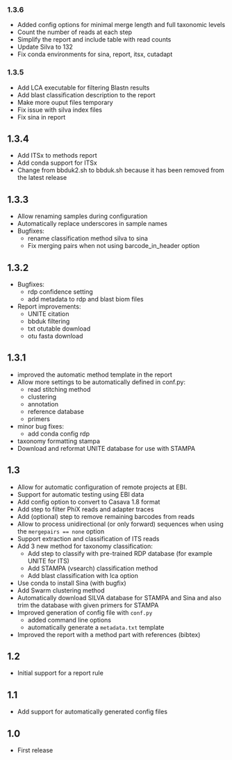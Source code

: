 ### 1.3.6
- Added config options for minimal merge length and full taxonomic levels
- Count the number of reads at each step
- Simplify the report and include table with read counts
- Update Silva to 132
- Fix conda environments for sina, report, itsx, cutadapt

### 1.3.5
- Add LCA executable for filtering Blastn results
- Add blast classification description to the report
- Make more ouput files temporary
- Fix issue with silva index files
- Fix sina in report

## 1.3.4
- Add ITSx to methods report
- Add conda support for ITSx
- Change from bbduk2.sh to bbduk.sh because it has been removed from the latest release 

## 1.3.3
- Allow renaming samples during configuration
- Automatically replace underscores in sample names
- Bugfixes:
  - rename classification method silva to sina
  - Fix merging pairs when not using barcode_in_header option

## 1.3.2
- Bugfixes:
  - rdp confidence setting
  - add metadata to rdp and blast biom files
- Report improvements:
  - UNITE citation
  - bbduk filtering
  - txt otutable download
  - otu fasta download

## 1.3.1
- improved the automatic method template in the report
- Allow more settings to be automatically defined in conf.py:
  -  read stitching method
  - clustering
  - annotation
  - reference database
  - primers
- minor bug fixes:
  - add conda config rdp
 -  taxonomy formatting stampa
- Download and reformat UNITE database for use with STAMPA

## 1.3
- Allow for automatic configuration of remote projects at EBI.
- Support for automatic testing using EBI data
-  Add config option to convert to Casava 1.8 format
-  Add step to filter PhiX reads and adapter traces
-  Add (optional) step to remove remaining barcodes from reads
-  Allow to process unidirectional (or only forward) sequences when using the `mergepairs == none` option
-  Support extraction and classification of ITS reads
- Add 3 new method for taxonomy classification:
  - Add step to classify with pre-trained RDP database (for example UNITE for ITS)
  - Add STAMPA (vsearch) classification method
  - Add blast classification with lca option 
-  Use conda to install Sina (with bugfix)
- Add Swarm clustering method
- Automatically download SILVA database for STAMPA and Sina and also trim the database with given primers for STAMPA
- Improved generation of config file with `conf.py`
  - added command line options
  - automatically generate a `metadata.txt` template 
- Improved the report with a method part with references (bibtex)

## 1.2
- Initial support for a report rule

## 1.1
- Add support for automatically generated config files

## 1.0
- First release
